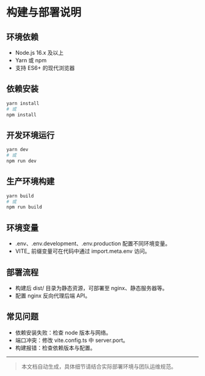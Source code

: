 # 构建与部署说明

## 环境依赖
- Node.js 16.x 及以上
- Yarn 或 npm
- 支持 ES6+ 的现代浏览器

## 依赖安装
```bash
yarn install
# 或
npm install
```

## 开发环境运行
```bash
yarn dev
# 或
npm run dev
```

## 生产环境构建
```bash
yarn build
# 或
npm run build
```

## 环境变量
- .env、.env.development、.env.production 配置不同环境变量。
- VITE_ 前缀变量可在代码中通过 import.meta.env 访问。

## 部署流程
- 构建后 dist/ 目录为静态资源，可部署至 nginx、静态服务器等。
- 配置 nginx 反向代理后端 API。

## 常见问题
- 依赖安装失败：检查 node 版本与网络。
- 端口冲突：修改 vite.config.ts 中 server.port。
- 构建报错：检查依赖版本与配置。

---

> 本文档自动生成，具体细节请结合实际部署环境与团队运维规范。 